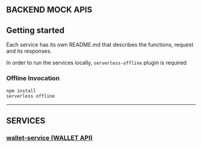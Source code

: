 ## BACKEND MOCK APIS

## Getting started

Each service has its own README.md that describes the functions, request and its responses.

In order to run the services locally, `serverless-offline` plugin is required

### Offline Invocation

```sh
npm install
serverless offline
```

---
## SERVICES

### [wallet-service (WALLET API)](wallet-service/README.md)
